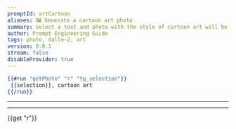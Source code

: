 ```yaml
---
promptId: artCartoon
aliases: 🖼️ Generate a cartoon art photo
summary: select a text and photo with the style of cartoon art will be generated using Dalle-2
author: Prompt Engineering Guide
tags: photo, dalle-2, art
version: 0.0.1
stream: false
disableProvider: true
---
```

```handlebars
{{#run "getPhoto" "r" "tg_selection"}}
 {{selection}}, cartoon art
{{/run}}
```
***
***
{{get "r"}}